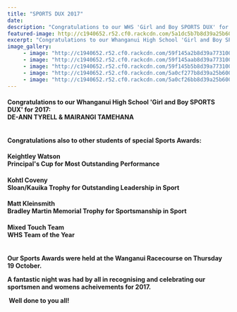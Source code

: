 ```yaml
---
title: "SPORTS DUX 2017"
date: 
description: "Congratulations to our WHS 'Girl and Boy SPORTS DUX' for 2017; DE-ANN TYRELL & MAIRANGI TAMEHANA..."
featured-image: http://c1940652.r52.cf0.rackcdn.com/5a1dc5b7b8d39a25b6000a9c/DUX-twin-photo-with-green-surrounds.jpg
excerpt: "Congratulations to our Whanganui High School 'Girl and Boy SPORTS DUX' for 2017; DE-ANN TYRELL & MAIRANGI TAMEHANA. Congratulations Keightley Watson; Principals Cup for Most Outstanding Performance."
image_gallery:
     - image: "http://c1940652.r52.cf0.rackcdn.com/59f145a2b8d39a7731000337/De-Ann-Tyrell-girl-sports-dux.jpg"
     - image: "http://c1940652.r52.cf0.rackcdn.com/59f145aab8d39a7731000339/Mairangi-Tamehana-boys-sports-dux.jpg"
     - image: "http://c1940652.r52.cf0.rackcdn.com/59f145b5b8d39a773100033b/Keightley-Watson-Princ-Cup-Most-outstanding.jpg"
     - image: "http://c1940652.r52.cf0.rackcdn.com/5a0cf277b8d39a25b60001e5/de-Ann-with-with.jpg"
     - image: "http://c1940652.r52.cf0.rackcdn.com/5a0cf26bb8d39a25b60001e3/Mairangi-Tamehana-with-cup.jpg"
---
```


<h4>Congratulations to our Whanganui High School 'Girl and Boy SPORTS DUX' for 2017:&nbsp;<br />DE-ANN TYRELL &amp; MAIRANGI TAMEHANA</h4>
<p><strong><br />Congratulations also to other students of special Sports Awards:</strong></p>
<h4>Keightley Watson<br />Principal's Cup for Most Outstanding Performance</h4>
<h4>Kohtl Coveny<br />Sloan/Kauika Trophy for Outstanding Leadership in Sport</h4>
<h4>Matt Kleinsmith<br />Bradley Martin Memorial Trophy for Sportsmanship in Sport</h4>
<h4>Mixed Touch Team<br />WHS Team of the Year<br /><br /></h4>
<p><strong>Our Sports Awards were held at the Wanganui Racecourse on Thursday 19 October.</strong></p>
<p><strong>A fantastic night was had by all in recognising and celebrating our sportsmen and womens acheivements for 2017.</strong></p>
<p><strong>&nbsp;Well done to you all!</strong></p>

